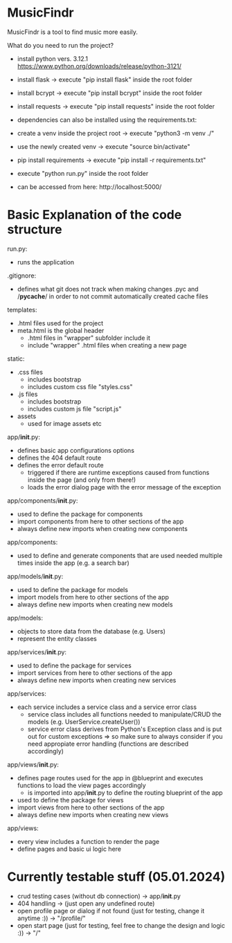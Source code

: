 # MusicFindr
MusicFindr is a tool to find music more easily.

What do you need to run the project?
- install python vers. 3.12.1 https://www.python.org/downloads/release/python-3121/
- install flask -> execute "pip install flask" inside the root folder
- install bcrypt -> execute "pip install bcrypt" inside the root folder
- install requests -> execute "pip install requests" inside the root folder

- dependencies can also be installed using the requirements.txt:
- create a venv inside the project root -> execute "python3 -m venv ./"
- use the newly created venv -> execute "source bin/activate"
- pip install requirements -> execute "pip install -r requirements.txt"

- execute "python run.py" inside the root folder
- can be accessed from here: http://localhost:5000/


# Basic Explanation of the code structure

run.py:
- runs the application

.gitignore:
- defines what git does not track when making changes
    .pyc and /__pycache__/ in order to not commit automatically created cache files

templates:
- .html files used for the project
- meta.html is the global header
    - .html files in "wrapper" subfolder include it
    - include "wrapper" .html files when creating a new page

static:
- .css files
    - includes bootstrap
    - includes custom css file "styles.css"
- .js files
    - includes bootstrap
    - includes custom js file "script.js"
- assets
    - used for image assets etc

app/__init__.py:
- defines basic app configurations options
- defines the 404 default route
- defines the error default route
    - triggered if there are runtime exceptions caused from functions inside the page (and only from there!)
    - loads the error dialog page with the error message of the exception

app/components/__init__.py:
- used to define the package for components
- import components from here to other sections of the app
- always define new imports when creating new components

app/components:
- used to define and generate components that are used needed multiple times inside the app (e.g. a search bar)

app/models/__init__.py:
- used to define the package for models
- import models from here to other sections of the app
- always define new imports when creating new models

app/models:
- objects to store data from the database (e.g. Users)
- represent the entity classes

app/services/__init__.py:
- used to define the package for services
- import services from here to other sections of the app
- always define new imports when creating new services

app/services:
- each service includes a service class and a service error class
    - service class includes all functions needed to manipulate/CRUD the models (e.g. UserService.createUser())
    - service error class derives from Python's Exception class and is put out for custom exceptions
        => so make sure to always consider if you need appropiate error handling (functions are described accordingly)

app/views/__init__.py:
- defines page routes used for the app in @blueprint and executes functions to load the view pages accordingly
    - is imported into app/__init__.py to define the routing blueprint of the app
- used to define the package for views
- import views from here to other sections of the app
- always define new imports when creating new views

app/views:
- every view includes a function to render the page
- define pages and basic ui logic here


# Currently testable stuff (05.01.2024)

- crud testing cases (without db connection) -> app/__init__.py
- 404 handling -> (just open any undefined route)
- open profile page or dialog if not found (just for testing, change it anytime :)) -> "/profile/<uid>"
- open start page (just for testing, feel free to change the design and logic :)) -> "/"
